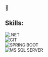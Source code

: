 ### 👋
## Skills:
![.NET](https://img.shields.io/badge/.NET-512BD4?style=for-the-badge&logo=.net&logoColor=white&labelColor=101010)<br>
![GIT](https://img.shields.io/badge/GIT-F05032?style=for-the-badge&logo=git&logoColor=white&labelColor=101010)<br>
![SPRING BOOT](https://img.shields.io/badge/Spring_Boot-6DB33F?style=for-the-badge&logo=spring-boot&logoColor=white&labelColor=101010)<br>
![MS SQL SERVER](https://img.shields.io/badge/MS_Sql_Server-CC2927?style=for-the-badge&logo=Microsoft-sql-server&logoColor=white&labelColor=101010)<br>

<!--
**JoseMPacheco/JoseMPacheco** is a ✨ _special_ ✨ repository because its `README.md` (this file) appears on your GitHub profile.

Here are some ideas to get you started:

- 🔭 I’m currently working on ...
- 🌱 I’m currently learning ...
- 👯 I’m looking to collaborate on ...
- 🤔 I’m looking for help with ...
- 💬 Ask me about ...
- 📫 How to reach me: ...
- 😄 Pronouns: ...
- ⚡ Fun fact: ...
-->
